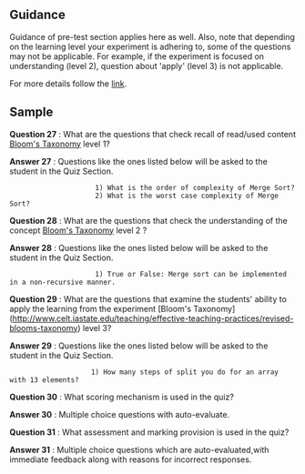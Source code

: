 ## Guidance
     
   Guidance of pre-test section applies here as well. Also, note that depending
     on the learning level your experiment is adhering to, some of the questions
     may not be applicable. For example, if the experiment is focused on understanding
     (level 2), question about 'apply' (level 3) is not applicable. 
     
For more details follow the [link](http://community.virtual-labs.ac.in/docs/ph3-new-exp-dev/).     
     
## Sample
    
   **Question 27** : What are the questions that check recall of
                      read/used content [Bloom's Taxonomy](
                      http://www.celt.iastate.edu/teaching/effective-teaching-practices/revised-blooms-taxonomy) level 1?
                   
   **Answer 27** : Questions like the ones listed below will be asked
                         to the student in the Quiz Section.
                   
                         1) What is the order of complexity of Merge Sort?
                         2) What is the worst case complexity of Merge Sort?             

   **Question 28** : What are the questions that check the
                      understanding of the concept [Bloom's
                      Taxonomy](http://www.celt.iastate.edu/teaching/effective-teaching-practices/revised-blooms-taxonomy)
                      level 2 ?

                   
   **Answer 28** : Questions like the ones listed
                         below will be asked to the student 
                         in the Quiz Section.

                         1) True or False: Merge sort can be implemented in a non-recursive manner. 


   **Question 29** : What are the questions that examine
                      the students' ability to apply the
                      learning from the experiment [Bloom's
                      Taxonomy]
(http://www.celt.iastate.edu/teaching/effective-teaching-practices/revised-blooms-taxonomy) level 3?
                   
   **Answer 29** : Questions like the ones listed
                         below will be asked to the student 
                         in the Quiz Section.

                        1) How many steps of split you do for an array with 13 elements?


   **Question 30** : What scoring mechanism is used in the quiz?
     
   **Answer 30** : Multiple choice questions with auto-evaluate. 

   **Question 31**  : What assessment and marking provision
                      is used in the quiz?


   **Answer 31** :  Multiple choice questions which
          are auto-evaluated,with immediate feedback along
          with reasons for incorrect responses.
